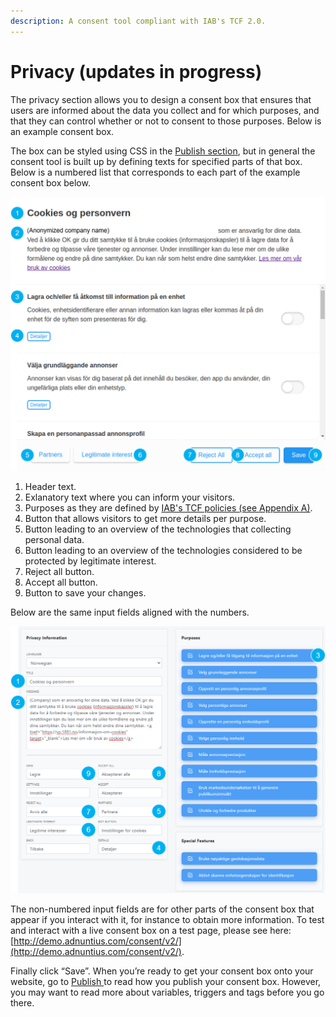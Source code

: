 ```yaml
---
description: A consent tool compliant with IAB's TCF 2.0.
---
```


# Privacy \(updates in progress\)

The privacy section allows you to design a consent box that ensures that users are informed about the data you collect and for which purposes, and that they can control whether or not to consent to those purposes. Below is an example consent box.

The box can be styled using CSS in the [Publish section](publish.md), but in general the consent tool is built up by defining texts for specified parts of that box. Below is a numbered list that corresponds to each part of the example consent box below. 

![Example consent box.](../.gitbook/assets/consent-example-2.png)

1. Header text.
2. Exlanatory text where you can inform your visitors.
3. Purposes as they are defined by [IAB's TCF policies \(see Appendix A\)](https://iabeurope.eu/iab-europe-transparency-consent-framework-policies/).
4. Button that allows visitors to get more details per purpose. 
5. Button leading to an overview of the technologies that collecting personal data. 
6. Button leading to an overview of the technologies considered to be protected by legitimate interest. 
7. Reject all button. 
8. Accept all button.
9. Button to save your changes. 

Below are the same input fields aligned with the numbers.

![](../.gitbook/assets/consent-example-3.png)

The non-numbered input fields are for other parts of the consent box that appear if you interact with it, for instance to obtain more information. To test and interact with a live consent box on a test page, please see here: [http://demo.adnuntius.com/consent/v2/](http://demo.adnuntius.com/consent/v2/).

Finally click “Save”. When you’re ready to get your consent box onto your website, go to [Publish ](publish.md)to read how you publish your consent box. However, you may want to read more about variables, triggers and tags before you go there.

